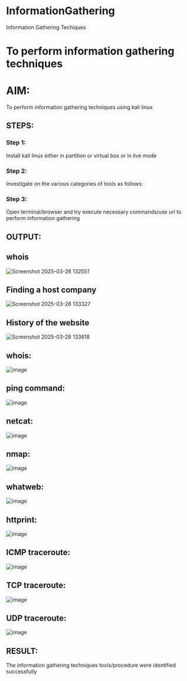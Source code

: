 # InformationGathering
Information Gathering Techiques

# To perform information gathering techniques

# AIM:

To perform information gathering techniques using kali linux 

## STEPS:

### Step 1:

Install kali linux either in partition or virtual box or in live mode

### Step 2:

Investigate on the various categories of tools as follows:

### Step 3:
Open terminal/browser and try execute necessary commands/use url to perform information gathering


## OUTPUT:
## whois
![Screenshot 2025-03-28 132551](https://github.com/user-attachments/assets/f2ff44ec-2797-403f-93cd-93e494496e5a)

## Finding a host company

![Screenshot 2025-03-28 133327](https://github.com/user-attachments/assets/139d4a17-0b1d-45d1-b8f7-8c9c73cf1564)

## History of the website 

![Screenshot 2025-03-28 133618](https://github.com/user-attachments/assets/b6aa02eb-3be4-45a5-8bb4-84a8127d0a29)



## whois:

![image](https://github.com/user-attachments/assets/3b3c01e5-3cc0-48d4-90bd-0bc99a5d8783)

## ping command:

![image](https://github.com/user-attachments/assets/8a659c81-e2b4-4e27-af9b-25730362ddda)

## netcat:

![image](https://github.com/user-attachments/assets/f676406f-85d0-415c-93d9-6593ba50f195)

## nmap:

![image](https://github.com/user-attachments/assets/b65b8738-868f-4177-90c2-0c895a1df1c3)

## whatweb:

![image](https://github.com/user-attachments/assets/7b29383a-7e46-41c9-9cfa-a45f0169b7e1)

## httprint:

![image](https://github.com/user-attachments/assets/25f133f1-048f-457b-8fcc-73a87004473c)

## ICMP traceroute:
![image](https://github.com/user-attachments/assets/fa8fa3e5-38bb-4cbd-a3e3-38749a03471c)

## TCP traceroute:
![image](https://github.com/user-attachments/assets/5b09bb7e-f589-46c4-810f-7844d2178a1d)

## UDP traceroute:

![image](https://github.com/user-attachments/assets/dce10568-38bd-4275-ace7-4b7475e13e3b)

## 

















## RESULT:
The information gathering techniques tools/procedure were  identified successfully
